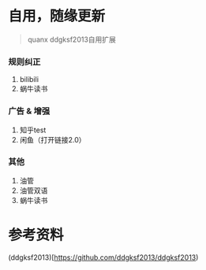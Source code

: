 # 自用，随缘更新
> quanx
> ddgksf2013自用扩展

### 规则纠正 
1. bilibili
2. 蜗牛读书

### 广告 & 增强
1. 知乎test
2. 闲鱼（打开链接2.0）

### 其他
1. 油管 
2. 油管双语
3. 蜗牛读书

# 参考资料
(ddgksf2013)[https://github.com/ddgksf2013/ddgksf2013)
